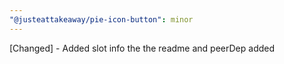 ```yaml
---
"@justeattakeaway/pie-icon-button": minor
---
```


[Changed] - Added slot info the the readme and peerDep added
